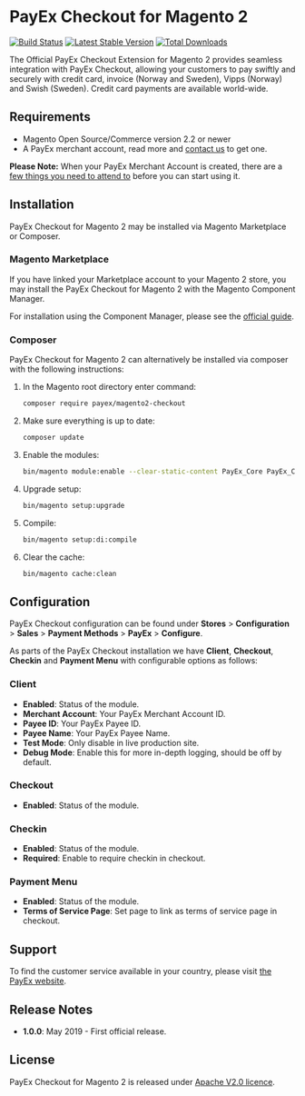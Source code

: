 # PayEx Checkout for Magento 2

[![Build Status][build-badge]][build]
[![Latest Stable Version][version-badge]][packagist]
[![Total Downloads][downloads-badge]][packagist]

The Official PayEx Checkout Extension for Magento 2 provides seamless
integration with PayEx Checkout, allowing your customers to pay swiftly
and securely with credit card, invoice (Norway and Sweden), Vipps (Norway)
and Swish (Sweden). Credit card payments are available world-wide.

## Requirements

* Magento Open Source/Commerce version 2.2 or newer
* A PayEx merchant account, read more and [contact us][contact] to get one.

**Please Note:** When your PayEx Merchant Account is created, there are a
[few things you need to attend to][admin] before you can start using it.

## Installation

PayEx Checkout for Magento 2 may be installed via Magento Marketplace or
Composer.

### Magento Marketplace

If you have linked your Marketplace account to your Magento 2 store, you may
install the PayEx Checkout for Magento 2 with the Magento Component Manager.

For installation using the Component Manager, please see the
[official guide][cmpmgr].

### Composer

PayEx Checkout for Magento 2 can alternatively be installed via composer with
the following instructions:

1. In the Magento root directory enter command:

    ```sh
    composer require payex/magento2-checkout
    ```

2. Make sure everything is up to date:

    ```sh
    composer update
    ```

3. Enable the modules:

    ```sh
    bin/magento module:enable --clear-static-content PayEx_Core PayEx_Client PayEx_Checkin PayEx_PaymentMenu PayEx_Checkout
    ```

4. Upgrade setup:

    ```sh
    bin/magento setup:upgrade
    ```

5. Compile:

    ```sh
    bin/magento setup:di:compile
    ```

6. Clear the cache:

    ```sh
    bin/magento cache:clean
    ```

## Configuration

PayEx Checkout configuration can be found under **Stores** >
**Configuration** > **Sales** > **Payment Methods** > **PayEx** >
**Configure**.

As parts of the PayEx Checkout installation we have **Client**, **Checkout**, **Checkin** and **Payment Menu**
with configurable options as follows:

### Client

* **Enabled**: Status of the module.
* **Merchant Account**: Your PayEx Merchant Account ID.
* **Payee ID**: Your PayEx Payee ID.
* **Payee Name**: Your PayEx Payee Name.
* **Test Mode**: Only disable in live production site.
* **Debug Mode**: Enable this for more in-depth logging, should be off by default.

### Checkout

* **Enabled**: Status of the module.

### Checkin

* **Enabled**: Status of the module.
* **Required**: Enable to require checkin in checkout.

### Payment Menu

* **Enabled**: Status of the module.
* **Terms of Service Page**: Set page to link as terms of service page in checkout.

## Support

To find the customer service available in your country, please visit
[the PayEx website][support].

## Release Notes

* **1.0.0**: May 2019 - First official release.

## License

PayEx Checkout for Magento 2 is released under [Apache V2.0 licence][license].

  [contact]:            https://payex.se/tjanster/payex-checkout/
  [admin]:              https://developer.payex.com/xwiki/wiki/developer/view/Main/ecommerce/resources/admin/
  [cmpmgr]:             http://docs.magento.com/marketplace/user_guide/quick-tour/install-extension.html
  [support]:            https://payex.com/customer-service/
  [license]:            LICENSE
  [build-badge]:        https://travis-ci.org/PayEx/payex-magento2-checkout.svg?branch=master
  [build]:              https://travis-ci.org/PayEx/payex-magento2-checkout
  [version-badge]:      https://poser.pugx.org/payex/magento2-checkout/version
  [downloads-badge]:    https://poser.pugx.org/payex/magento2-checkout/downloads
  [packagist]:          https://packagist.org/packages/payex/magento2-checkout
